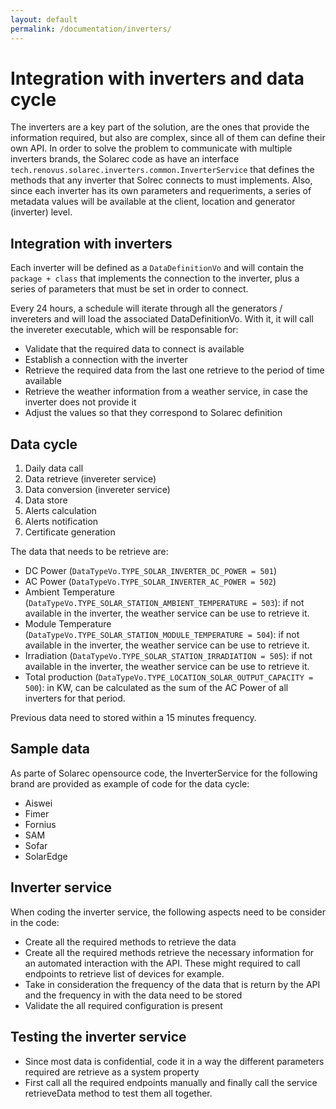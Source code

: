```yaml
---
layout: default
permalink: /documentation/inverters/
---
```

# Integration with inverters and data cycle
The inverters are a key part of the solution, are the ones that provide the information required, but also are complex, since all of them can define their own API.
In order to solve the problem to communicate with multiple inverters brands, the Solarec code as have an interface `tech.renovus.solarec.inverters.common.InverterService` that defines the methods that any inverter that Solrec connects to must implements. Also, since each inverter has its own parameters and requeriments, a series of metadata values will be available at the client, location and generator (inverter) level.

## Integration with inverters
Each inverter will be defined as a `DataDefinitionVo` and will contain the `package + class` that implements the connection to the inverter, plus a series of parameters that must be set in order to connect.

Every 24 hours, a schedule will iterate through all the generators / invereters and will load the associated DataDefinitionVo. With it, it will call the invereter executable, which will be responsable for:

- Validate that the required data to connect is available
- Establish a connection with the inverter
- Retrieve the required data from the last one retrieve to the period of time available
- Retrieve the weather information from a weather service, in case the inverter does not provide it
- Adjust the values so that they correspond to Solarec definition

## Data cycle
1. Daily data call
2. Data retrieve (invereter service)
3. Data conversion (invereter service)
4. Data store 
5. Alerts calculation
6. Alerts notification
7. Certificate generation

The data that needs to be retrieve are:

- DC Power (`DataTypeVo.TYPE_SOLAR_INVERTER_DC_POWER = 501`)
- AC Power (`DataTypeVo.TYPE_SOLAR_INVERTER_AC_POWER = 502`)
- Ambient Temperature (`DataTypeVo.TYPE_SOLAR_STATION_AMBIENT_TEMPERATURE = 503`): if not available in the inverter, the weather service can be use to retrieve it.
- Module Temperature (`DataTypeVo.TYPE_SOLAR_STATION_MODULE_TEMPERATURE = 504`): if not available in the inverter, the weather service can be use to retrieve it.
- Irradiation (`DataTypeVo.TYPE_SOLAR_STATION_IRRADIATION = 505`): if not available in the inverter, the weather service can be use to retrieve it.
- Total production (`DataTypeVo.TYPE_LOCATION_SOLAR_OUTPUT_CAPACITY = 500`): in KW, can be calculated as the sum of the AC Power of all inverters for that period.

Previous data need to stored within a 15 minutes frequency.

## Sample data
As parte of Solarec opensource code, the InverterService for the following brand are provided as example of code for the data cycle:

- Aiswei
- Fimer
- Fornius
- SAM
- Sofar
- SolarEdge

## Inverter service
When coding the inverter service, the following aspects need to be consider in the code:

- Create all the required methods to retrieve the data
- Create all the required methods retrieve the necessary information for an automated interaction with the API. These might required to call endpoints to retrieve list of devices for example.
- Take in consideration the frequency of the data that is return by the API and the frequency in with the data need to be stored
- Validate the all required configuration is present

## Testing the inverter service
- Since most data is confidential, code it in a way the different parameters required are retrieve as a system property
- First call all the required endpoints manually and finally call the service retrieveData method to test them all together.